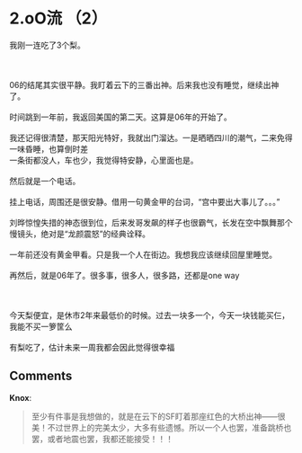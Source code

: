 # 2.oO流 （2）

<div id="msgcns!9884D0A402622CB2!3550" class="bvMsg">我刚一连吃了3个梨。<br />
<br /><br /><br />
06的结尾其实很平静。我盯着云下的三番出神。后来我也没有睡觉，继续出神了。<br />
<br />
时间跳到一年前，我返回美国的第二天。这算是06年的开始了。<br /><br />
我还记得很清楚，那天阳光特好，我就出门溜达。一是晒晒四川的潮气，二来免得一味昏睡，也算倒时差<br />
一条街都没人，车也少，我觉得特安静，心里面也是。<br />
<br />
然后就是一个电话。<br />
<br />
挂上电话，周围还是很安静。借用一句黄金甲的台词，“宫中要出大事儿了。。。”<br />
<br />
刘晔惊惶失措的神态很到位，后来发哥发飙的样子也很霸气，长发在空中飘舞那个慢镜头，绝对是“龙颜震怒”的经典诠释。<br />
<br />
一年前还没有黄金甲看。只是我一个人在街边。我想我应该继续回屋里睡觉。<br />
<br />
再然后，就是06年了。很多事，很多人，很多路，还都是one way<br />
<br /><br /><br />
今天梨便宜，是休市2年来最低价的时候。过去一块多一个，今天一块钱能买仨，我能不买一箩筐么<br />
<br />
有梨吃了，估计未来一周我都会因此觉得很幸福<br /></div>

## Comments

**Knox**:
> 至少有件事是我想做的，就是在云下的SF盯着那座红色的大桥出神——很美！不过世界上的完美太少，大多有些遗憾。所以一个人也罢，准备跳桥也罢，或者地震也罢，我都还能接受！！！

